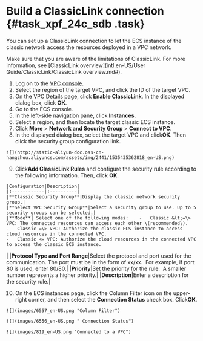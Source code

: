 # Build a ClassicLink connection {#task_xpf_24c_sdb .task}

You can set up a ClassicLink connection to let the ECS instance of the classic network access the resources deployed in a VPC network.

Make sure that you are aware of the limitations of ClassicLink. For more information, see [ClassicLink overview](intl.en-US/User Guide/ClassicLink/ClassicLink overview.md#).

1.   Log on to the [VPC console](https://vpcnext.console.aliyun.com). 
2.   Select the region of the target VPC, and click the ID of the target VPC. 
3.   On the VPC Details page, click **Enable ClassicLink**. In the displayed dialog box, click **OK**. 
4.   Go to the ECS console. 
5.   In the left-side navigation pane, click **Instances**. 
6.  Select a region, and then locate the target classic ECS instance. 
7.  Click **More** \> **Network and Security Group** \> **Connect to VPC**. 
8.   In the displayed dialog box, select the target VPC and click**OK**. Then click the security group configuration link. 

    ![](http://static-aliyun-doc.oss-cn-hangzhou.aliyuncs.com/assets/img/2441/1535435362818_en-US.png)

9.   Click**Add ClassicLink Rules** and configure the security rule according to the following information. Then, click **OK**. 

    |Configuration|Description|
    |:------------|:----------|
    |**Classic Security Group**|Display the classic network security group.|
    |**Select VPC Security Group**|Select a security group to use. Up to 5 security groups can be selected.|
    |**Mode**| Select one of the following modes:    -   Classic &lt;=\> VPC: The connected resources can access each other \(recommended\).
    -   Classic =\> VPC: Authorize the classic ECS instance to access cloud resources in the connected VPC.
    -   Classic <= VPC: Authorize the cloud resources in the connected VPC to access the classic ECS instance.
|
    |**Protocol Type and Port Range**|Select the protocol and port used for the communication. The port must be in the form of xx/xx.  For example, if port 80 is used, enter 80/80.|
    |**Priority**|Set the priority for the rule.  A smaller number represents a higher priority.|
    |**Description**|Enter a description for the security rule.|

10.  On the ECS instances page, click the Column Filter icon on the upper-right corner, and then select the **Connection Status** check box. Click**OK**. 

    ![](images/6557_en-US.png "Column Filter")

    ![](images/6556_en-US.png " Connection Status")

    ![](images/819_en-US.png "Connected to a VPC")


